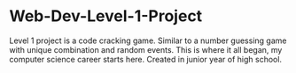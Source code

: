 # Web-Dev-Level-1-Project
Level 1 project is a code cracking game. Similar to a number guessing game with unique combination and random events. This is where it all began, my computer science career starts here.
Created in junior year of high school.
